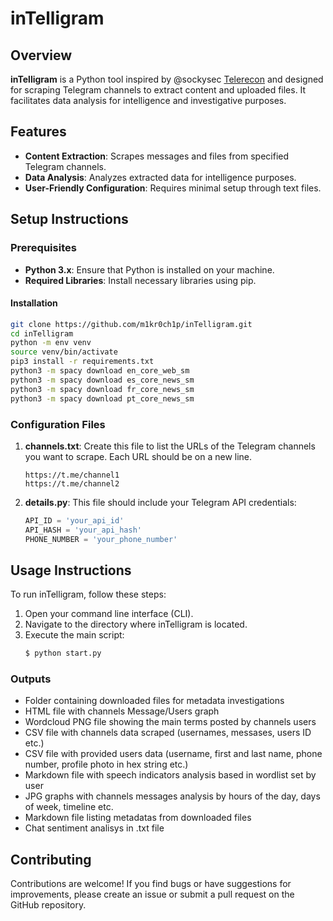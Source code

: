 # inTelligram

## Overview
**inTelligram** is a Python tool inspired by @sockysec [Telerecon](https://github.com/sockysec/Telerecon/tree/main) and designed for scraping Telegram channels to extract content and uploaded files. It facilitates data analysis for intelligence and investigative purposes. 

## Features
- **Content Extraction**: Scrapes messages and files from specified Telegram channels.
- **Data Analysis**: Analyzes extracted data for intelligence purposes.
- **User-Friendly Configuration**: Requires minimal setup through text files.

## Setup Instructions

### Prerequisites
- **Python 3.x**: Ensure that Python is installed on your machine.
- **Required Libraries**: Install necessary libraries using pip.

#### Installation

  ```bash
git clone https://github.com/m1kr0ch1p/inTelligram.git
cd inTelligram
python -m env venv
source venv/bin/activate
pip3 install -r requirements.txt
python3 -m spacy download en_core_web_sm
python3 -m spacy download es_core_news_sm
python3 -m spacy download fr_core_news_sm
python3 -m spacy download pt_core_news_sm
  ```

### Configuration Files
1. **channels.txt**: Create this file to list the URLs of the Telegram channels you want to scrape. Each URL should be on a new line.
   ```
   https://t.me/channel1
   https://t.me/channel2
   ```

2. **details.py**: This file should include your Telegram API credentials:
   ```python
   API_ID = 'your_api_id'
   API_HASH = 'your_api_hash'
   PHONE_NUMBER = 'your_phone_number'
   ```

## Usage Instructions
To run inTelligram, follow these steps:

1. Open your command line interface (CLI).
2. Navigate to the directory where inTelligram is located.
3. Execute the main script:
   ```bash
   $ python start.py
   ```
### Outputs

- Folder containing downloaded files for metadata investigations
- HTML file with channels Message/Users graph 
- Wordcloud PNG file showing the main terms posted by channels users
- CSV file with channels data scraped (usernames, messases, users ID etc.)
- CSV file with provided users data (username, first and last name, phone number, profile photo in hex string etc.)
- Markdown file with speech indicators analysis based in wordlist set by user
- JPG graphs with channels messages analysis by hours of the day, days of week, timeline etc.
- Markdown file listing metadatas from downloaded files
- Chat sentiment analisys in .txt file

## Contributing
Contributions are welcome! If you find bugs or have suggestions for improvements, please create an issue or submit a pull request on the GitHub repository.

